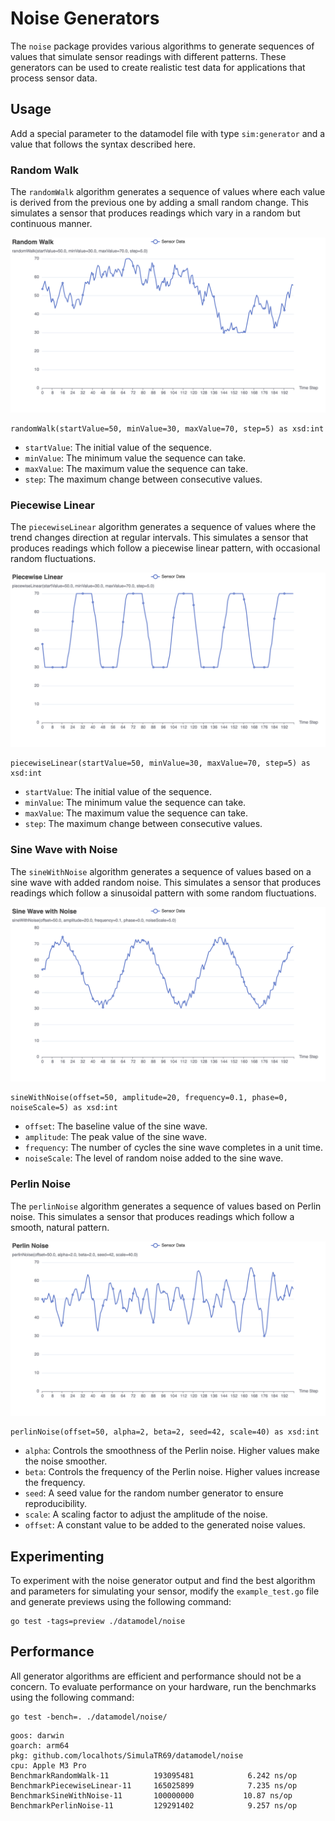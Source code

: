 # Noise Generators

The `noise` package provides various algorithms to generate sequences of values
that simulate sensor readings with different patterns. These generators can be
used to create realistic test data for applications that process sensor data.

## Usage

Add a special parameter to the datamodel file with type `sim:generator` and a
value that follows the syntax described here.

### Random Walk

The `randomWalk` algorithm generates a sequence of values where each value is
derived from the previous one by adding a small random change. This simulates a
sensor that produces readings which vary in a random but continuous manner.

![Random Walk](images/random_walk.png)

```
randomWalk(startValue=50, minValue=30, maxValue=70, step=5) as xsd:int
```

- `startValue`: The initial value of the sequence.
- `minValue`: The minimum value the sequence can take.
- `maxValue`: The maximum value the sequence can take.
- `step`: The maximum change between consecutive values.

### Piecewise Linear

The `piecewiseLinear` algorithm generates a sequence of values where the trend
changes direction at regular intervals. This simulates a sensor that produces
readings which follow a piecewise linear pattern, with occasional random
fluctuations.

![Piecewise Linear](images/piecewise_linear.png)

```
piecewiseLinear(startValue=50, minValue=30, maxValue=70, step=5) as xsd:int
```

- `startValue`: The initial value of the sequence.
- `minValue`: The minimum value the sequence can take.
- `maxValue`: The maximum value the sequence can take.
- `step`: The maximum change between consecutive values.

### Sine Wave with Noise

The `sineWithNoise` algorithm generates a sequence of values based on a sine
wave with added random noise. This simulates a sensor that produces readings
which follow a sinusoidal pattern with some random fluctuations.

![Sine Wave with Noise](images/sine_wave_with_noise.png)

```
sineWithNoise(offset=50, amplitude=20, frequency=0.1, phase=0, noiseScale=5) as xsd:int
```

- `offset`: The baseline value of the sine wave.
- `amplitude`: The peak value of the sine wave.
- `frequency`: The number of cycles the sine wave completes in a unit time.
- `noiseScale`: The level of random noise added to the sine wave.

### Perlin Noise

The `perlinNoise` algorithm generates a sequence of values based on Perlin
noise. This simulates a sensor that produces readings which follow a smooth,
natural pattern.

![Perlin Noise](images/perlin_noise.png)

```
perlinNoise(offset=50, alpha=2, beta=2, seed=42, scale=40) as xsd:int
```

- `alpha`: Controls the smoothness of the Perlin noise. Higher values make the
  noise smoother.
- `beta`: Controls the frequency of the Perlin noise. Higher values increase the
  frequency.
- `seed`: A seed value for the random number generator to ensure
  reproducibility.
- `scale`: A scaling factor to adjust the amplitude of the noise.
- `offset`: A constant value to be added to the generated noise values.

## Experimenting

To experiment with the noise generator output and find the best algorithm and
parameters for simulating your sensor, modify the `example_test.go` file and
generate previews using the following command:

```
go test -tags=preview ./datamodel/noise
```

## Performance

All generator algorithms are efficient and performance should not be a concern.
To evaluate performance on your hardware, run the benchmarks using the following
command:

```
go test -bench=. ./datamodel/noise/
```

```
goos: darwin
goarch: arm64
pkg: github.com/localhots/SimulaTR69/datamodel/noise
cpu: Apple M3 Pro
BenchmarkRandomWalk-11         	193095481	         6.242 ns/op
BenchmarkPiecewiseLinear-11    	165025899	         7.235 ns/op
BenchmarkSineWithNoise-11      	100000000	        10.87 ns/op
BenchmarkPerlinNoise-11        	129291402	         9.257 ns/op
```
